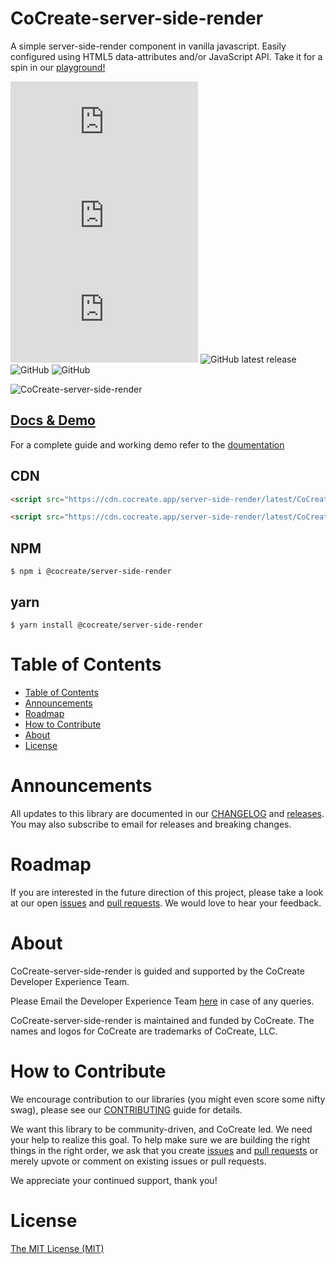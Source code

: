 # CoCreate-server-side-render

A simple server-side-render component in vanilla javascript. Easily configured using HTML5 data-attributes and/or JavaScript API. Take it for a spin in our [playground!](https://cocreate.app/docs/server-side-render)

![min file size in bytes](https://img.badgesize.io/https://cdn.cocreate.app/server-side-render/latest/CoCreate-server-side-render.min.js?style=flat-square&label=minified&color=orange)
![gzip file size in bytes](https://img.badgesize.io/https://cdn.cocreate.app/server-side-render/latest/CoCreate-server-side-render.min.js?compression=gzip&style=flat-square&label=gzip&color=yellow)
![brotlifile size in bytes](https://img.badgesize.io/https://cdn.cocreate.app/server-side-render/latest/CoCreate-server-side-render.min.js?compression=brotli&style=flat-square&label=brotli)
![GitHub latest release](https://img.shields.io/github/v/release/CoCreate-app/CoCreate-server-side-render?style=flat-square)
![GitHub](https://img.shields.io/github/license/CoCreate-app/CoCreate-server-side-render?style=flat-square)
![GitHub](https://img.shields.io/static/v1?style=flat-square&label=&message=Hiring&color=blueviolet)


![CoCreate-server-side-render](https://cdn.cocreate.app/docs/CoCreate-server-side-render.gif)

## [Docs & Demo](https://cocreate.app/docs/server-side-render)

For a complete guide and working demo refer to the [doumentation](https://cocreate.app/docs/server-side-render)

## CDN

```html
<script src="https://cdn.cocreate.app/server-side-render/latest/CoCreate-server-side-render.min.js"></script>
```

```html
<script src="https://cdn.cocreate.app/server-side-render/latest/CoCreate-server-side-render.min.css"></script>
```

## NPM

```shell
$ npm i @cocreate/server-side-render
```

## yarn

```shell
$ yarn install @cocreate/server-side-render
```

# Table of Contents

- [Table of Contents](#table-of-contents)
- [Announcements](#announcements)
- [Roadmap](#roadmap)
- [How to Contribute](#how-to-contribute)
- [About](#about)
- [License](#license)

<a name="announcements"></a>

# Announcements

All updates to this library are documented in our [CHANGELOG](https://github.com/CoCreate-app/CoCreate-server-side-render/blob/master/CHANGELOG.md) and [releases](https://github.com/CoCreate-app/CoCreate-server-side-render/releases). You may also subscribe to email for releases and breaking changes.

<a name="roadmap"></a>

# Roadmap

If you are interested in the future direction of this project, please take a look at our open [issues](https://github.com/CoCreate-app/CoCreate-server-side-render/issues) and [pull requests](https://github.com/CoCreate-app/CoCreate-server-side-render/pulls). We would love to hear your feedback.

<a name="about"></a>

# About

CoCreate-server-side-render is guided and supported by the CoCreate Developer Experience Team.

Please Email the Developer Experience Team [here](mailto:develop@cocreate.app) in case of any queries.

CoCreate-server-side-render is maintained and funded by CoCreate. The names and logos for CoCreate are trademarks of CoCreate, LLC.

<a name="contribute"></a>

# How to Contribute

We encourage contribution to our libraries (you might even score some nifty swag), please see our [CONTRIBUTING](https://github.com/CoCreate-app/CoCreate-server-side-render/blob/master/CONTRIBUTING.md) guide for details.

We want this library to be community-driven, and CoCreate led. We need your help to realize this goal. To help make sure we are building the right things in the right order, we ask that you create [issues](https://github.com/CoCreate-app/CoCreate-server-side-render/issues) and [pull requests](https://github.com/CoCreate-app/CoCreate-server-side-render/pulls) or merely upvote or comment on existing issues or pull requests.

We appreciate your continued support, thank you!

# License

[The MIT License (MIT)](https://github.com/CoCreate-app/CoCreate-server-side-render/blob/master/LICENSE)
